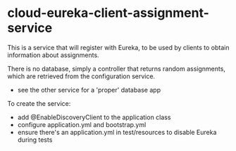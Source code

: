 # cloud-eureka-client-assignment-service

This is a service that will register with Eureka, to be used by clients to obtain information about assignments.

There is no database, simply a controller that returns random assignments, which are retrieved from the configuration service.
- see the other service for a 'proper' database app

To create the service:
- add @EnableDiscoveryClient to the application class
- configure application.yml and bootstrap.yml
- ensure there's an application.yml in test/resources to disable Eureka during tests